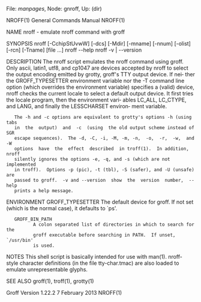 File: *manpages*,  Node: gnroff,  Up: (dir)

NROFF(1)                    General Commands Manual                   NROFF(1)



NAME
       nroff - emulate nroff command with groff

SYNOPSIS
       nroff [-CchipStUvwW] [-dcs] [-Mdir] [-mname] [-nnum] [-olist] [-rcn]
             [-Tname] [file ...]
       nroff --help
       nroff -v | --version

DESCRIPTION
       The nroff script emulates the nroff command using groff.   Only  ascii,
       latin1,  utf8,  and  cp1047 are devices accepted by nroff to select the
       output encoding emitted by grotty, groff's TTY output device.  If  nei‐
       ther  the GROFF_TYPESETTER environment variable nor the -T command line
       option (which overrides the environment variable) specifies  a  (valid)
       device,  nroff  checks  the  current  locale to select a default output
       device.  It first tries the locale program, then the environment  vari‐
       ables  LC_ALL, LC_CTYPE, and LANG, and finally the LESSCHARSET environ‐
       ment variable.

       The -h and -c options are equivalent to grotty's options -h (using tabs
       in  the  output)  and  -c  (using  the old output scheme instead of SGR
       escape sequences).  The -d, -C, -i, -M, -m, -n,  -o,  -r,  -w,  and  -W
       options  have  the  effect  described  in troff(1).  In addition, nroff
       silently ignores the options -e, -q, and -s (which are not  implemented
       in troff).  Options -p (pic), -t (tbl), -S (safer), and -U (unsafe) are
       passed to groff.  -v and --version  show  the  version  number,  --help
       prints a help message.

ENVIRONMENT
       GROFF_TYPESETTER
              The  default  device for groff.  If not set (which is the normal
              case), it defaults to `ps'.

       GROFF_BIN_PATH
              A colon separated list of directories in which to search for the
              groff executable before searching in PATH.  If unset, `/usr/bin'
              is used.

NOTES
       This shell script is basically intended for use  with  man(1).   nroff-
       style character definitions (in the file tty-char.tmac) are also loaded
       to emulate unrepresentable glyphs.

SEE ALSO
       groff(1), troff(1), grotty(1)



Groff Version 1.22.2            7 February 2013                       NROFF(1)
